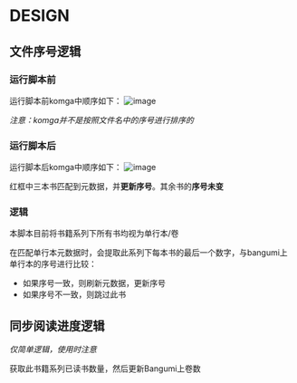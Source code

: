 # DESIGN

## 文件序号逻辑

### 运行脚本前

运行脚本前komga中顺序如下：
![image](https://user-images.githubusercontent.com/45256288/217723983-4f1ed932-a587-4740-b1ce-e6cedaa21fa7.png)

_注意：komga并不是按照文件名中的序号进行排序的_

### 运行脚本后

运行脚本后komga中顺序如下：
![image](https://user-images.githubusercontent.com/45256288/217725540-ca447b5c-f8e8-423f-8b32-ca608002b64d.png)

红框中三本书匹配到元数据，并**更新序号**。其余书的**序号未变**

### 逻辑

本脚本目前将书籍系列下所有书均视为单行本/卷

在匹配单行本元数据时，会提取此系列下每本书的最后一个数字，与bangumi上单行本的序号进行比较：
- 如果序号一致，则刷新元数据，更新序号
- 如果序号不一致，则跳过此书



## 同步阅读进度逻辑

_仅简单逻辑，使用时注意_

获取此书籍系列已读书数量，然后更新Bangumi上卷数


